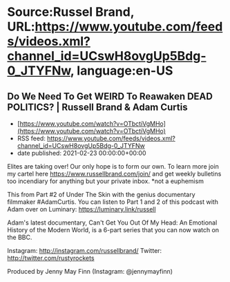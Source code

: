 # Source:Russel Brand, URL:https://www.youtube.com/feeds/videos.xml?channel_id=UCswH8ovgUp5Bdg-0_JTYFNw, language:en-US

## Do We Need To Get WEIRD To Reawaken DEAD POLITICS? | Russell Brand & Adam Curtis
 - [https://www.youtube.com/watch?v=OTbctiVgMHo](https://www.youtube.com/watch?v=OTbctiVgMHo)
 - RSS feed: https://www.youtube.com/feeds/videos.xml?channel_id=UCswH8ovgUp5Bdg-0_JTYFNw
 - date published: 2021-02-23 00:00:00+00:00

Elites are taking over! Our only hope is to form our own. To learn more join my cartel here https://www.russellbrand.com/join/ and get weekly bulletins too incendiary for anything but your private inbox.
*not a euphemism

This from Part #2 of Under The Skin with the genius documentary filmmaker #AdamCurtis. You can listen to Part 1 and 2 of this podcast with Adam over on Luminary: https://luminary.link/russell

Adam's latest documentary, Can't Get You Out Of My Head: An Emotional History of the Modern World, is a 6-part series that you can now watch on the BBC.  

Instagram: http://instagram.com/russellbrand/
Twitter: http://twitter.com/rustyrockets

Produced by Jenny May Finn (Instagram: @jennymayfinn)

